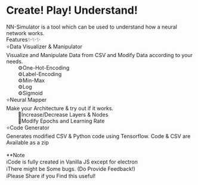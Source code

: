 # Create! Play! Understand! <br/>
NN-Simulator is a tool which can be used to understand how a neural network works. <br/>
Features✨✨✨ <br/>
⭐Data Visualizer & Manipulator<br/>
Visualize and Manipulate Data from CSV and Modify Data according to your needs.<br/>
&nbsp;&nbsp;&nbsp;&nbsp;&nbsp;&nbsp;&nbsp;&nbsp;⚙️One-Hot-Encoding<br/>
&nbsp;&nbsp;&nbsp;&nbsp;&nbsp;&nbsp;&nbsp;&nbsp;⚙️Label-Encoding<br/>
&nbsp;&nbsp;&nbsp;&nbsp;&nbsp;&nbsp;&nbsp;&nbsp;⚙️Min-Max<br/>
&nbsp;&nbsp;&nbsp;&nbsp;&nbsp;&nbsp;&nbsp;&nbsp;⚙️Log<br/>
&nbsp;&nbsp;&nbsp;&nbsp;&nbsp;&nbsp;&nbsp;&nbsp;⚙️Sigmoid<br/>
⭐Neural Mapper<br/>
Make your Architecture & try out if it works.<br/>
&nbsp;&nbsp;&nbsp;&nbsp;&nbsp;&nbsp;&nbsp;&nbsp;📌Increase/Decrease Layers & Nodes<br/>
&nbsp;&nbsp;&nbsp;&nbsp;&nbsp;&nbsp;&nbsp;&nbsp;📌Modify Epochs and Learning Rate<br/>
⭐Code Generator<br/>
Generates modified CSV & Python code using Tensorflow. Code & CSV are Available as a zip<br/>
<br/>
**Note<br/>
ℹ️Code is fully created in Vanilla JS except for electron<br/>
ℹ️There might be Some bugs. (Do Provide Feedback!)<br/>
ℹ️Please Share if you Find this useful!<br/>
